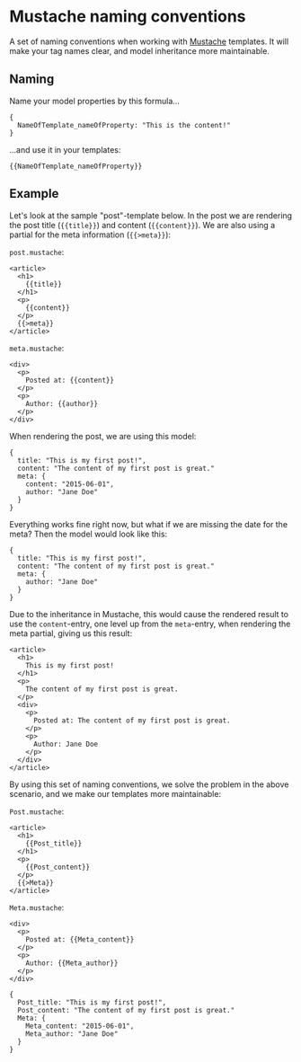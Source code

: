# Mustache naming conventions
A set of naming conventions when working with [Mustache](https://mustache.github.io/) templates. It will make your tag names clear, and model inheritance more maintainable.

## Naming
Name your model properties by this formula...

```
{
  NameOfTemplate_nameOfProperty: "This is the content!"
}
```
...and use it in your templates:
```
{{NameOfTemplate_nameOfProperty}}
```

## Example
Let's look at the sample "post"-template below. In the post we are rendering the post title (`{{title}}`) and content (`{{content}}`). We are also using a partial for the meta information (`{{>meta}}`):

`post.mustache`:
```
<article>
  <h1>
    {{title}}
  </h1>
  <p>
    {{content}}
  </p>
  {{>meta}}
</article>
```

`meta.mustache`:
```
<div>
  <p>
    Posted at: {{content}}
  </p>
  <p>
    Author: {{author}}
  </p>
</div>
```
When rendering the post, we are using this model:

```
{
  title: "This is my first post!",
  content: "The content of my first post is great."
  meta: {
    content: "2015-06-01",
    author: "Jane Doe"
  }
}
```

Everything works fine right now, but what if we are missing the date for the meta? Then the model would look like this:

```
{
  title: "This is my first post!",
  content: "The content of my first post is great."
  meta: {
    author: "Jane Doe"
  }
}
```

Due to the inheritance in Mustache, this would cause the rendered result to use the `content`-entry, one level up from the `meta`-entry, when rendering the meta partial, giving us this result:

```
<article>
  <h1>
    This is my first post!
  </h1>
  <p>
    The content of my first post is great.
  </p>
  <div>
    <p>
      Posted at: The content of my first post is great.
    </p>
    <p>
      Author: Jane Doe
    </p>
  </div>
</article>
```

By using this set of naming conventions, we solve the problem in the above scenario, and we make our templates more maintainable:

`Post.mustache`:
```
<article>
  <h1>
    {{Post_title}}
  </h1>
  <p>
    {{Post_content}}
  </p>
  {{>Meta}}
</article>
```

`Meta.mustache`:
```
<div>
  <p>
    Posted at: {{Meta_content}}
  </p>
  <p>
    Author: {{Meta_author}}
  </p>
</div>
```
```
{
  Post_title: "This is my first post!",
  Post_content: "The content of my first post is great."
  Meta: {
    Meta_content: "2015-06-01",
    Meta_author: "Jane Doe"
  }
}
```
